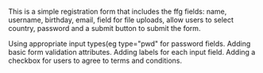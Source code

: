 This is a simple registration form that includes the ffg fields: 
name, username, birthday, email, field for file uploads, allow users to select country, password and a submit button to submit the form.

Using appropriate input types(eg type="pwd" for password fields. Adding basic form validation attributes.
Adding labels for each input field. Adding a checkbox for users to agree to terms and conditions.
